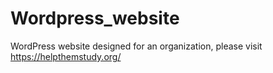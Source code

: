 # Wordpress_website
WordPress website designed for an organization, please visit https://helpthemstudy.org/
